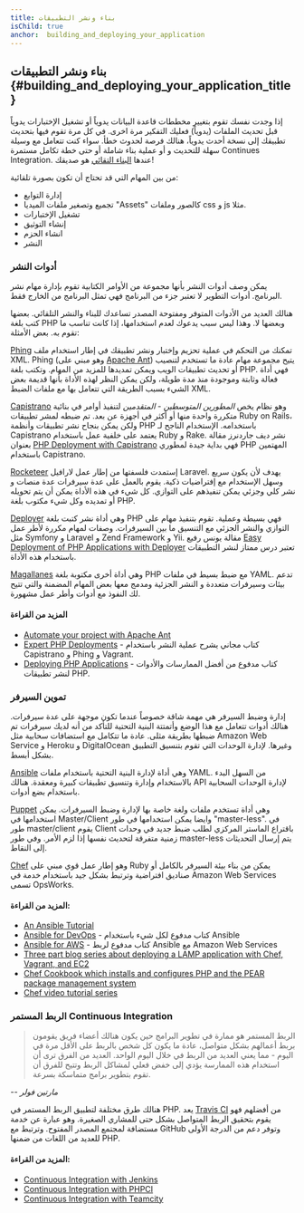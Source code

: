 ```yaml
---
title: بناء ونشر التطبيقات
isChild: true
anchor:  building_and_deploying_your_application
---
```


## بناء ونشر التطبيقات {#building_and_deploying_your_application_title}

إذا وجدت نفسك تقوم بتغيير مخططات قاعدة البيانات يدوياً أو تشغيل الإختبارات يدوياً قبل تحديث الملفات (يدوياً) فعليك التفكير مرة اخرى.
في كل مرة تقوم فيها بتحديث تطبيقك إلى نسخة أحدث يدوياً، هنالك فرصة لحدوث خطأ. سواء كنت تتعامل مع وسيلة سهلة للتحديث و أو عملية
بناء شاملة أو حتى خطة تكامل مستمرة Continues Integration. عندها [البناء التقائي][buildautomation] هو صديقك!

من بين المهام التي قد تحتاج أن تكون بصورة تلقائية:

* إدارة التوابع
* تجميع وتصغير ملفات الميديا "Assets" كالصور وملفات css و js مثلا.
* تشغيل الإختبارات
* إنشاء التوثيق
* انشاء الحزم
* النشر


### أدوات النشر

يمكن وصف أدوات النشر بأنها مجموعة من الأوامر الكتابية تقوم بإدارة مهام نشر البرنامج. أدوات التطوير لا تعتبر جزء من البرنامج فهي تمثل البرنامج من الخارج فقط.

هنالك العديد من الأدوات المتوفر ومفتوحة المصدر تساعدك للبناء والنشر التلقائي. بعضها كتب بلغة PHP وبعضها لا. وهذا ليس سبب يدعوك لعدم استخدامها، إذا كانت تناسب ما تقوم به. بعض الأمثلة:

[Phing] تمكنك من التحكم في عملية تحزيم وإختبار ونشر تطبيقك في إطار استخدام ملف XML. Phing (وهو مبني على [Apache Ant]) يتيح مجموعة مهام عادة ما تستخدم لتنصيب أو تحديث تطبيقات الويب ويمكن تمديدها للمزيد من المهام. وتكتب بلغة PHP. فهي أداة فعالة وثابتة وموجودة منذ مدة طويلة، ولكن يمكن النظر لهذه الأداة بأنها قديمة بعض الشيء بسبب الطريقة التي تتعامل بها مع ملفات الضبط XML.

[Capistrano] وهو نظام يخص *المطورين المتوسطين - المتقدمين* لتنفيذ أوامر في بنائية متكررة واحدة منها أو أكثر في أجهزة عن بعد. تم ضبطه لمشر تطبيقات Ruby on Rails، ولكن يمكن بنجاح نشر تطبيقات وأنظمة PHP باستخدامه. الإستخدام الناجح لـ Capistrano يعتمد على خلفية عمل باستخدام Ruby و Rake. نشر ديف جاردنرز مقالة بعنوان [PHP Deployment with Capistrano][phpdeploy_capistrano] فهي بداية جيدة لمطوري PHP المهتمين باستخدام Capistrano.

[Rocketeer] إستمدت فلسفتها من إطار عمل لارافيل Laravel. يهدف لأن يكون سريع وسهل الإستخدام مع إفتراضيات ذكية. يقوم بالعمل على عدة سيرفرات عدة منصات و نشر كلي وجزئي يمكن تنفيذهم على التوازي. كل شيء في هذه الأداة يمكن أن يتم تحويله أو تمديده وكل شيء مكتوب بلغة PHP.

[Deployer] وهي أداة نشر كتبت بلغة PHP فهي بسيطة وعملية. تقوم بتنفيذ مهام على التوازي والنشر الجزئي مع التنسيق ما بين السيرفرات. وصفات لمهام مكررة لأطر عمل مثل Symfony و Laravel و Zend Framework و Yii. مقالة يونس رفيع [Easy Deployment of PHP Applications with Deployer][phpdeploy_deployer] تعتبر درس ممتاز لنشر التطبيقات باستخدام هذه الأداة.

[Magallanes] وهي أداة أخرى مكتوبة بلغة PHP مع ضبط بسيط في ملفات YAML. تدعم بيئات وسيرفرات متعددة و النشر الجزئية ومدمج معها بعض المهام المضمنة والتي تتيح لك النفوذ مع أدوات وأطر عمل مشهورة.

#### المزيد من القراءة

* [Automate your project with Apache Ant][apache_ant_tutorial]
* [Expert PHP Deployments][expert_php_deployments] - كتاب مجاني يشرح عملية النشر باستخدام Capistrano و Phing و Vagrant.
* [Deploying PHP Applications][deploying_php_applications] - كتاب مدفوع من أفضل الممارسات والأدوات لنشر تطبيقات PHP.

### تموين السيرفر

إدارة وضبط السيرفر هي مهمة شاقة خصوصاً عندما تكون موجهة على عدة سيرفرات. هنالك أدوات تتعامل مع هذا الوضع وأتمتتة البنية التحتية للتأكد من أنه لديك سيرفرات تم ضبطها بطريقة مثلى. عادة ما تتكامل مع استضافات سحابية مثل Amazon Web Service و Heroku و DigitalOcean وغيرها. لإدارة الوحدات التي تقوم بتنسيق التطبيق بشكل أبسط.

[Ansible] وهي أداة لإدارة البنية التحتية باستخدام ملفات YAML. من السهل البدء بالاستخدام وإدارة وتنسيق تطبيقات كبيرة ومعقدة. هنالك API لإدارة الوحدات السحابية باستخدام بضع أدوات.

[Puppet] وهي أداة تستخدم ملفات ولغة خاصة بها لإدارة وضبط السيرفرات. يمكن استخدامها في Master/Client وايضا يمكن استخدامها في طور "master-less". في طور master/client يقوم Client باقتراع الماستر المركزي لطلب ضبط جديد في وحدات زمنية متفرقة لتحديث نفسها إذا لزم الأمر. وفي طور master-less يتم إرسال التحديثات إلى النقاط. 

[Chef] وهو إطار عمل قوي مبني على Ruby يمكن من بناء بيئة السيرفر بالكامل أو صناديق افتراضية وترتبط بشكل جيد باستخدام خدمة في Amazon Web Services تسمى OpsWorks.

#### المزيد من القراءة:

* [An Ansible Tutorial][an_ansible_tutorial]
* [Ansible for DevOps][ansible_for_devops] - كتاب مدفوع لكل شيء باستخدام Ansible
* [Ansible for AWS][ansible_for_aws] - كتاب مدفوع لربط Ansible مع Amazon Web Services
* [Three part blog series about deploying a LAMP application with Chef, Vagrant, and EC2][chef_vagrant_and_ec2]
* [Chef Cookbook which installs and configures PHP and the PEAR package management system][Chef_cookbook]
* [Chef video tutorial series][Chef_tutorial]

### الربط المستمر Continuous Integration

> الربط المستمر هو ممارة في تطوير البرامج حين يكون هنالك أعضاء فريق يقومون بربط أعمالهم بشكل متواصل، عادة ما يكون كل
> شخص بالربط على الأقل مرة في اليوم - مما يعني العديد من الربط في خلال اليوم الواحد. العديد من الفرق ترى أن استخدام هذه
> الممارسة يؤدي إلى خفض فعلي لمشاكل الربط وتتيح للفرق أن تقوم بتطوير برامج متماسكة بسرعة.

*-- مارتين فولر*

هنالك طرق مختلفة لتطبيق الربط المستمر في PHP. يعد [Travis CI] من أفضلهم فهو يقوم بتحقيق الربط المتواصل بشكل حتى للمشاري الصغيرة.
وهو عبارة عن خدمة مستضافة لمجتمع المصدر المفتوح. وترتبط مع GitHub وتوفر دعم من الدرجة الأولى للعديد من اللغات من ضمنها PHP.

#### المزيد من القراءة:

* [Continuous Integration with Jenkins][Jenkins]
* [Continuous Integration with PHPCI][PHPCI]
* [Continuous Integration with Teamcity][Teamcity]


[buildautomation]: http://en.wikipedia.org/wiki/Build_automation
[Phing]: http://www.phing.info/
[Apache Ant]: http://ant.apache.org/
[Capistrano]: https://github.com/capistrano/capistrano/wiki
[phpdeploy_capistrano]: http://www.davegardner.me.uk/blog/2012/02/13/php-deployment-with-capistrano/
[phpdeploy_deployer]: http://www.sitepoint.com/deploying-php-applications-with-deployer/
[Chef]: https://www.chef.io/
[chef_vagrant_and_ec2]: http://www.jasongrimes.org/2012/06/managing-lamp-environments-with-chef-vagrant-and-ec2-1-of-3/
[Chef_cookbook]: https://github.com/chef-cookbooks/php
[Chef_tutorial]: https://www.youtube.com/playlist?list=PL11cZfNdwNyPnZA9D1MbVqldGuOWqbumZ
[apache_ant_tutorial]: http://net.tutsplus.com/tutorials/other/automate-your-projects-with-apache-ant/
[Travis CI]: https://travis-ci.org/
[Jenkins]: http://jenkins-ci.org/
[PHPCI]: http://www.phptesting.org/
[Teamcity]: http://www.jetbrains.com/teamcity/
[Deployer]: http://deployer.org/
[Rocketeer]: http://rocketeer.autopergamene.eu/
[Magallanes]: http://magephp.com/
[expert_php_deployments]: http://viccherubini.com/assets/Expert-PHP-Deployments.pdf
[deploying_php_applications]: http://www.deployingphpapplications.com
[Ansible]: https://www.ansible.com/
[Puppet]: https://puppet.com/
[ansible_for_devops]: https://leanpub.com/ansible-for-devops
[ansible_for_aws]: https://leanpub.com/ansible-for-aws
[an_ansible_tutorial]: https://serversforhackers.com/an-ansible-tutorial
